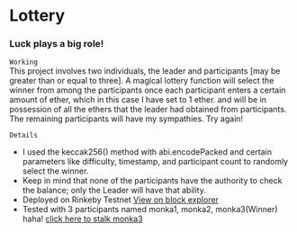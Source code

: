 # Lottery
### Luck plays a big role!

`Working` <br>
This project involves two individuals, the leader and participants [may be greater than or equal to three]. A magical lottery function will select the winner from among the participants once each participant enters a certain amount of ether, which in this case I have set to 1 ether. and will be in possession of all the ethers that the leader had obtained from participants. The remaining participants will have my sympathies. Try again!

`Details` <br>
- I used the keccak256() method with abi.encodePacked and certain parameters like difficulty, timestamp, and participant count to randomly select the winner.
- Keep in mind that none of the participants have the authority to check the balance; only the Leader will have that ability.
- Deployed on Rinkeby Testnet  [View on block explorer](https://rinkeby.etherscan.io/tx/0x892563fe52ee760da4ae38140522d9ec8bfbeddba3f0df51fd9a98b27771cc4e)
- Tested with 3 participants named monka1, monka2, monka3(Winner) haha!
[click here to stalk monka3](https://rinkeby.etherscan.io/tx/0xc964bfc0da77e83fa3cd4b47a01cb5d0815fc2ce8166f3457b2f3d0ff3730cb8)
